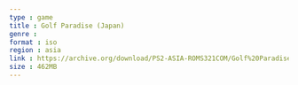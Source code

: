 ```yaml
---
type : game
title : Golf Paradise (Japan)
genre : 
format : iso
region : asia
link : https://archive.org/download/PS2-ASIA-ROMS321COM/Golf%20Paradise%20%28Japan%29.7z
size : 462MB
---
```

